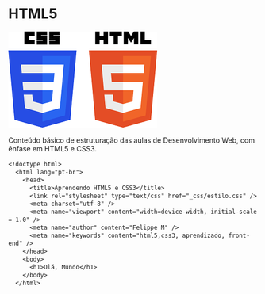 # HTML5

![img](https://github.com/hochiminh1996/html5/blob/master/_img/html_css.png)


Conteúdo básico de estruturação das aulas de Desenvolvimento Web, com ênfase em HTML5 e CSS3.

```
<!doctype html>
  <html lang="pt-br">
    <head>
      <title>Aprendendo HTML5 e CSS3</title>
      <link rel="stylesheet" type="text/css" href="_css/estilo.css" />
      <meta charset="utf-8" />
      <meta name="viewport" content="width=device-width, initial-scale = 1.0" />
      <meta name="author" content="Felippe M" />
      <meta name="keywords" content="html5,css3, aprendizado, front-end" />
    </head>
    <body>
      <h1>Olá, Mundo</h1>
    </body>
  </html>  
  
```
